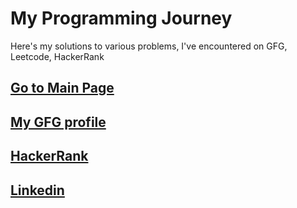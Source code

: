 # My Programming Journey
Here's my solutions to various problems, I've encountered on GFG, Leetcode, HackerRank 
## [Go to Main Page](https://iamvarunjoshi.github.io/)
## [My GFG profile](https://auth.geeksforgeeks.org/user/server_monk/practice/)
## [HackerRank](https://www.hackerrank.com/varunjoshicdg?hr_r=1)
## [Linkedin](https://www.linkedin.com/in/varun-joshi-32b04916a/)
